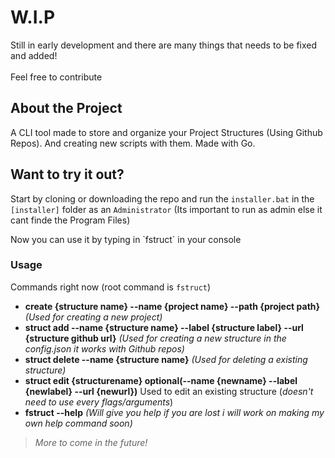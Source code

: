 # W.I.P
<p>Still in early development and there are many things that needs to be fixed and added! <br></br> Feel free to contribute</p>

## About the Project
A CLI tool made to store and organize your Project Structures (Using Github Repos). And creating new scripts with them. Made with Go.

## Want to try it out?
Start by cloning or downloading the repo and run the `installer.bat` in the `[installer]` folder as an `Administrator` (Its important to run as admin else it cant finde the Program Files)
<p>Now you can use it by typing in `fstruct` in your console</p>

### Usage
Commands right now (root command is `fstruct`)
- **create {structure name} --name {project name} --path {project path}** *(Used for creating a new project)*
- **struct add --name {structure name} --label {structure label} --url {structure github url}** *(Used for creating a new structure in the config.json it works with Github repos)*
- **struct delete --name {structure name}** *(Used for deleting a existing structure)*
- **struct edit {structurename} optional(--name {newname} --label {newlabel} --url {newurl})** Used to edit an existing structure (*doesn't need to use every flags/arguments*)
- **fstruct --help** *(Will give you help if you are lost i will work on making my own help command soon)*
> *More to come in the future!*
